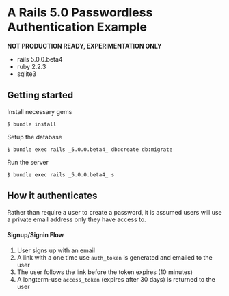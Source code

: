 # A Rails 5.0 Passwordless Authentication Example
**NOT PRODUCTION READY, EXPERIMENTATION ONLY**
* rails 5.0.0.beta4
* ruby 2.2.3
* sqlite3

## Getting started
Install necessary gems

`$ bundle install`

Setup the database

`$ bundle exec rails _5.0.0.beta4_ db:create db:migrate`

Run the server

`$ bundle exec rails _5.0.0.beta4_ s`

## How it authenticates

Rather than require a user to create a password, it is assumed users will use a private email address only they have access to.

#### Signup/Signin Flow

1. User signs up with an email
2. A link with a one time use `auth_token` is generated and emailed to the user
3. The user follows the link before the token expires (10 minutes)
4. A longterm-use `access_token` (expires after 30 days) is returned to the user

